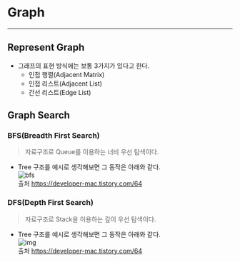 # Graph
---
## Represent Graph
- 그래프의 표현 방식에는 보통 3가지가 있다고 한다.
  - 인접 행렬(Adjacent Matrix)
  - 인접 리스트(Adjacent List)
  - 간선 리스트(Edge List)

## Graph Search
### BFS(Breadth First Search)
> 자료구조로 Queue를 이용하는 너비 우선 탐색이다.  

- Tree 구조를 예시로 생각해보면 그 동작은 아래와 같다.  
![bfs](https://user-images.githubusercontent.com/71700079/144698194-9687b98c-508a-4f52-9c03-1335e3fdc79f.gif)  
                                출처 https://developer-mac.tistory.com/64

### DFS(Depth First Search)
> 자료구조로 Stack을 이용하는 깊이 우선 탐색이다.  

- Tree 구조를 예시로 생각해보면 그 동작은 아래와 같다.  
![img](https://user-images.githubusercontent.com/71700079/144698180-dfbe13ad-a1cb-4afe-9dbc-77b2cae1edca.gif)  
                                출처 https://developer-mac.tistory.com/64
